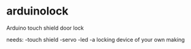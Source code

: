 arduinolock
===========

Arduino touch shield door lock

needs: 
-touch shield
-servo
-led
-a locking device of your own making
